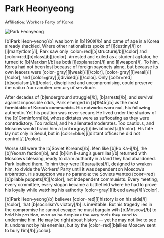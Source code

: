 # Park Heonyeong

Affiliation: Workers Party of Korea

![Park Heonyeong](https://i.namu.wiki/i/bz2NXXNviYZMPP3AVgl4fNROgt3rh6ufj5Rm8iu5x06A2OHIH72izDHLQ_O6IZ99_RJN65SHMfMga72DMq7GhVVPFOSffdyzjDjO7Hx2bMkuaDdBv2QQqw2gfpAeK4fZx3CGMrJ7KWLYQuzDxfiRKg.webp)

[b]Park Heon-yeong[/b] was born in [b]1900[/b] and came of age in a Korea already shackled. Where other nationalists spoke of [i]destiny[/i] or [i]martyrdom[/i], Park saw only [color=red][b]structure[/b][/color] and [color=red][b]class[/b][/color]. Arrested and exiled as a student agitator, he turned to [b]Marxism[/b] as both [i]explanation[/i] and [i]weapon[/i]. To him, Korea had not been lost because of foreign bayonets alone, but because its own leaders were [color=gray][i]weak[/i][/color], [color=gray][i]venal[/i][/color], and [color=gray][i]divided[/i][/color]. Only [color=red][b]socialism[/b][/color], disciplined and uncompromising, could preserve the nation from another century of servitude.

After decades of [b]underground struggle[/b], [b]arrests[/b], and survival against impossible odds, Park emerged in [b]1945[/b] as the most formidable of Korea’s communists. His networks were real, his following authentic. Yet his position was never secure. He lived under the shadow of the [b]Cominform[/b], whose dictates were as suffocating as they were contradictory. Too radical, and he alienated moderates. Too cautious, and Moscow would brand him a [color=gray][i]deviationist[/i][/color]. His fate lay not only in Seoul, but in [color=blue][i]distant offices he did not control[/i][/color].

Worse still were the [b]Soviet Koreans[/b]. Men like [b]Ho Ka-i[/b], the [b]Yeonan faction[/b], and [b]Kim Il-sung’s guerrillas[/b] returned with Moscow’s blessing, ready to claim authority in a land they had abandoned. Park loathed them. To him they were [i]parasites[/i], designed to weaken him, to divide the Workers’ Party until it was dependent on Moscow’s arbitration. His suspicion was no paranoia: the Soviets wanted [color=red][b]pliable puppets[/b][/color], not independent communists. Every meeting, every committee, every slogan became a battlefield where he had to prove his loyalty while watching his authority [color=gray][i]bleed away[/i][/color].

[b]Park Heon-yeong[/b] believes [color=red][i]history is on his side[/i][/color], that [b]socialism’s victory[/b] is inevitable. But his tragedy lies in the compromise he cannot escape: he must bargain with [b]Moscow[/b] to hold his position, even as he despises the very tools they send to undermine him. He may be right about history — yet he may not live to see it, undone not by his enemies, but by the [color=red][b]allies Moscow sent to bury him[/b][/color].

